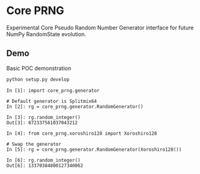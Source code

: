 # Core PRNG

Experimental Core Pseudo Random Number Generator interface for future
NumPy RandomState evolution.

## Demo

Basic POC demonstration

```bash
python setup.py develop
```

```ipython
In [1]: import core_prng.generator

# Default generator is Splitmix64
In [2]: rg = core_prng.generator.RandomGenerator()

In [3]: rg.random_integer()
Out[3]: 872337561037043212

In [4]: from core_prng.xoroshiro128 import Xoroshiro128

# Swap the generator
In [5]: rg = core_prng.generator.RandomGenerator(Xoroshiro128())

In [6]: rg.random_integer()
Out[6]: 13370384800127340062
```
